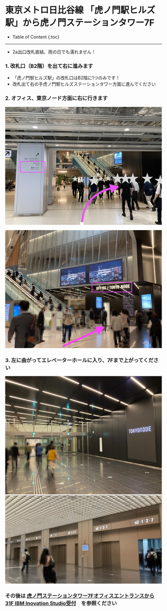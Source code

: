 # 東京メトロ日比谷線 「虎ノ門駅ヒルズ駅」から虎ノ門ステーションタワー7F
- Table of Content
{:toc}



<hr>

- 2a出口改札直結、雨の日でも濡れません！


### 1. 改札口（B2階）を出て右に進みます

- 「虎ノ門駅ヒルズ駅」の改札口はB2階に1つのみです！
-  改札出て右の手虎ノ門駅ヒルズステーションタワー方面に進んでください


### 2. オフィス、東京ノード方面に右に行きます
![image](images/8_toranomon_st.jpg)

![image](images/8_toranomon_st2.jpg)


### 3. 左に曲がってエレベーターホールに入り、7Fまで上がってください
![image](images/9_toranomon_st.jpg)
![image](images/9_toranomon_st2.jpg)

### その後は [虎ノ門ステーションタワー7Fオフィスエントランスから31F IBM Inovation Studio受付](7F_to_31F.md)　を参照ください